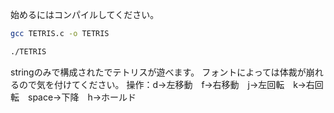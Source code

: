 始めるにはコンパイルしてください。
```bash
gcc TETRIS.c -o TETRIS

./TETRIS
```
stringのみで構成されたでテトリスが遊べます。
フォントによっては体裁が崩れるので気を付けてください。
操作：d→左移動　f→右移動　j→左回転　k→右回転　space→下降　h→ホールド
